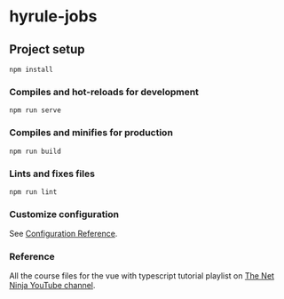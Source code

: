 # hyrule-jobs

## Project setup
```
npm install
```

### Compiles and hot-reloads for development
```
npm run serve
```

### Compiles and minifies for production
```
npm run build
```

### Lints and fixes files
```
npm run lint
```

### Customize configuration
See [Configuration Reference](https://cli.vuejs.org/config/).

### Reference
All the course files for the vue with typescript tutorial playlist on [The Net Ninja YouTube channel](https://www.youtube.com/playlist?list=PL4cUxeGkcC9gCtAuEdXTjNVE5bbMFo5OD).
